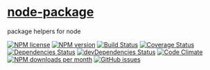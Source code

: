 [node-package](http://aureooms.github.io/node-package)
========

package helpers for node

[![NPM license](http://img.shields.io/npm/l/aureooms-node-package.svg)](https://raw.githubusercontent.com/aureooms/node-package/master/LICENSE)
[![NPM version](http://img.shields.io/npm/v/aureooms-node-package.svg)](https://www.npmjs.org/package/aureooms-node-package)
[![Build Status](https://travis-ci.org/aureooms/node-package.svg)](https://travis-ci.org/aureooms/node-package)
[![Coverage Status](https://coveralls.io/repos/aureooms/node-package/badge.png)](https://coveralls.io/r/aureooms/node-package)
[![Dependencies Status](https://david-dm.org/aureooms/node-package.png)](https://david-dm.org/aureooms/node-package#info=dependencies)
[![devDependencies Status](https://david-dm.org/aureooms/node-package/dev-status.png)](https://david-dm.org/aureooms/node-package#info=devDependencies)
[![Code Climate](https://codeclimate.com/github/aureooms/node-package.png)](https://codeclimate.com/github/aureooms/node-package)
[![NPM downloads per month](http://img.shields.io/npm/dm/aureooms-node-package.svg)](https://www.npmjs.org/package/aureooms-node-package)
[![GitHub issues](http://img.shields.io/github/issues/aureooms/node-package.svg)](https://github.com/aureooms/node-package/issues)
